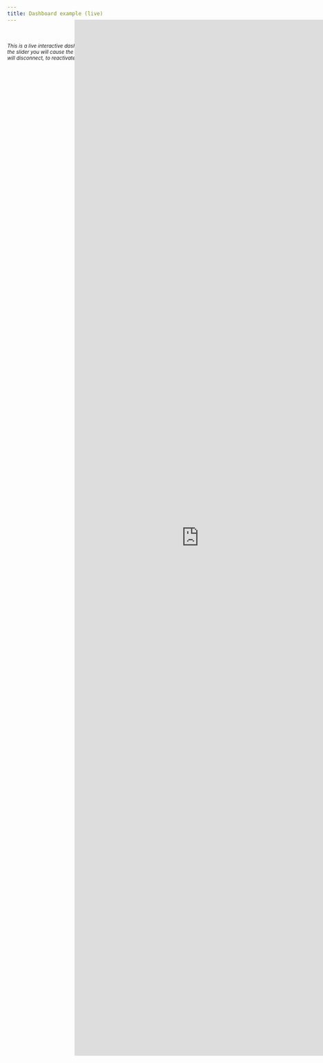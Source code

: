 ```yaml
---
title: Dashboard example (live)
---
```


<br/>

<sup>*This is a live interactive dashboard (consequently it takes a few seconds to load). By using the slider you will cause the dashboard update in real time. If the dashboard is left idle it will disconnect, to reactivate simply press the reload button.*<sup>

<br/>

<iframe src="https://reproducible.shinyapps.io/dashboard_example/" style=" position: fixed; top: 100px; bottom: 100px; right: 0px; width: 60%; border: none; margin: 0; padding: 0; overflow: hidden; z-index: 999999; height: 60%; "> </iframe> 



